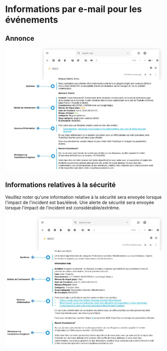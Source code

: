 # Informations par e-mail pour les événements

## Annonce

![](../.gitbook/assets/announcement_mail%20%282%29.JPG)

## Informations relatives à la sécurité

Veuillez noter qu'une information relative à la sécurité sera envoyée lorsque l'impact de l'incident est bas/élevé. Une alerte de sécurité sera envoyée lorsque l'impact de l'incident est considérable/extrême.

![](../.gitbook/assets/information_mail.JPG)

